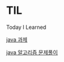 # TIL
Today I Learned


[java 과제](https://github.com/yuns8708/TIL/blob/main/java/java_assignment.md)

[java 알고리즘 문제풀이](C:\Users\juuu0\Desktop\9rl\TIL\java\java_algorithm\220924_java_algorithm.md)